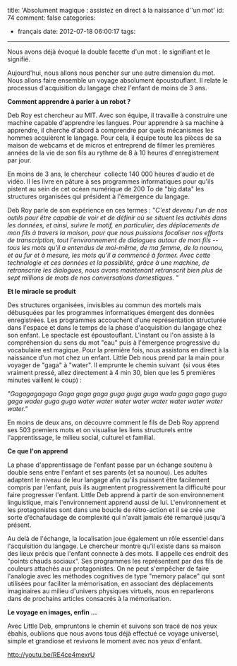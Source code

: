 title: 'Absolument magique : assistez en direct à la naissance d''un mot'
id: 74
comment: false
categories:
  - français
date: 2012-07-18 06:00:17
tags:
---

Nous avons déjà évoqué la double facette d'un mot : le signifiant et le signifié.

Aujourd'hui, nous allons nous pencher sur une autre dimension du mot. Nous allons faire ensemble un voyage absolument époustouflant. Il relate le processus d'acquisition du langage chez l'enfant de moins de 3 ans.

**Comment apprendre à parler à un robot ?**

Deb Roy est chercheur au MIT. Avec son équipe, il travaille à construire une machine capable d'apprendre les langues. Pour apprendre à sa machine à apprendre, il cherche d'abord à comprendre par quels mécanismes les hommes acquièrent le langage. Pour cela, il équipe toute les pièces de sa maison de webcams et de micros et entreprend de filmer les premières années de la vie de son fils au rythme de 8 à 10 heures d'enregistrement par jour.

En moins de 3 ans, le chercheur  collecte 140 000 heures d'audio et de vidéo. Il les livre en pâture à ses programmes informatiques pour qu'ils pistent au sein de cet océan numérique de 200 To de "big data" les structures organisées qui président à l'émergence du langage.

Deb Roy parle de son expérience en ces termes : "_C'est devenu l'un de nos outils pour être capable de voir et de définir où se situent les activités dans les données, et ainsi, suivre le motif, en particulier, des déplacements de mon fils à travers la maison, pour que nous puissions focaliser nos efforts de transcription, tout l'environnement de dialogues autour de mon fils -- tous les mots qu'il a entendus de moi-même, de ma femme, de la nounou, et au fur et à mesure, les mots qu'il a commencé à former. Avec cette technologie et ces données et la possibilité, grâce à une machine, de retranscrire les dialogues, nous avons maintenant retranscrit bien plus de sept millions de mots de nos conversations domestiques._ "

**Et le miracle se produit**

Des structures organisées, invisibles au commun des mortels mais débusquées par les programmes informatiques émergent des données enregistrées. Les programmes accouchent d'une représentation structurée dans l'espace et dans le temps de la phase d'acquisition du langage chez son enfant. Le spectacle est époustouflant. L'instant ou l'on assiste à la compréhension du sens du mot "eau" puis à l'émergence progressive du vocabulaire est magique. Pour la première fois, nous assistons en direct à la naissance d'un mot chez un enfant. Little Deb nous prend par la main pour voyager de "gaga" à "water". Il emprunte le chemin suivant  (si vous êtes vraiment pressé, allez directement à 4 min 30, bien que les 5 premières minutes vaillent le coup) :

_"Gagagagagaga Gaga gaga gaga guga guga guga wada gaga gaga guga gaga wader guga guga water water water water water water water water water."_

En moins de deux ans, on découvre comment le fils de Deb Roy apprend ses 503 premiers mots et on visualise les liens structurels entre l'apprentissage, le milieu social, culturel et familial.

**Ce que l'on apprend**

La phase d'apprentissage de l'enfant passe par un échange soutenu à double sens entre l'enfant et ses parents (et sa nounou). Les adultes adaptent le niveau de leur langage afin qu'ils puissent être facilement compris par l'enfant, puis ils augmentent progressivement la difficulté pour faire progresser l'enfant. Little Deb apprend à partir de son environnement linguistique, mais l'environnement apprend aussi de lui. L'environnement et les protagonistes sont dans une boucle de rétro-action et il se crée une sorte d’échafaudage de complexité qui n'avait jamais été remarqué jusqu'à présent.

Au delà de l'échange, la localisation joue également un rôle essentiel dans l'acquisition du langage. Le chercheur montre qu'il existe dans sa maison des lieux précis que l'enfant connecte à des mots. Il appelle ces endroit des "points chauds sociaux". Ses programmes les représentent par des fils de couleurs attachés aux protagonistes. On ne peut s'empêcher de faire l'analogie avec les méthodes cognitives de type "memory palace" qui sont utilisées pour faciliter la mémorisation, en associant des déplacements imaginaires au milieu d'univers physiques virtuels, nous en reparlerons dans de prochains articles consacrés à la mémorisation.

**Le voyage en images, enfin ...**

Avec Little Deb, empruntons le chemin et suivons son tracé de nos yeux ébahis, oublions que nous avons tous déjà effectué ce voyage universel, simple et grandiose et revivons le moment avec nos yeux d'enfant.

http://youtu.be/RE4ce4mexrU

<!--cforms name="Vérification"-->
